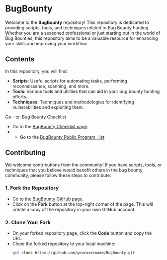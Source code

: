 # BugBounty

Welcome to the **BugBounty** repository! This repository is dedicated to providing scripts, tools, and techniques related to Bug Bounty hunting. Whether you are a seasoned professional or just starting out in the world of Bug Bounties, this repository aims to be a valuable resource for enhancing your skills and improving your workflow.

## Contents

In this repository, you will find:

- **Scripts**: Useful scripts for automating tasks, performing reconnaissance, scanning, and more.
- **Tools**: Various tools and utilities that can aid in your bug bounty hunting efforts.
- **Techniques**: Techniques and methodologies for identifying vulnerabilities and exploiting them.

Go - to:
Bug Bounty Checklist 
- Go to the [BugBounty Checklist page](https://github.com/alexuuhat/BugBounty/blob/main/bugbounty_checklist.md).
- - Go to the [BugBounty Public Program _list](https://github.com/alexuuhat/BugBounty/blob/main/bugbounty_public_program_list.md)
## Contributing

We welcome contributions from the community! If you have scripts, tools, or techniques that you believe would benefit others in the bug bounty community, please follow these steps to contribute:

### 1. Fork the Repository

- Go to the [BugBounty GitHub page](https://github.com/alexuuhat/BugBounty).
- Click on the **Fork** button at the top-right corner of the page. This will create a copy of the repository in your own GitHub account.

### 2. Clone Your Fork

- On your forked repository page, click the **Code** button and copy the URL.
- Clone the forked repository to your local machine:
  ```bash
  git clone https://github.com/yourusername/BugBounty.git

